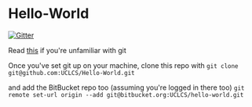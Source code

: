 # Hello-World

[![Gitter](https://badges.gitter.im/Join%20Chat.svg)](https://gitter.im/UCLCS/Hello-World?utm_source=badge&utm_medium=badge&utm_campaign=pr-badge&utm_content=badge)

Read [this](http://rogerdudler.github.io/git-guide/) if you're unfamiliar with git

Once you've set git up on your machine, clone this repo with
`git clone git@github.com:UCLCS/Hello-World.git`

and add the BitBucket repo too (assuming you're logged in there too)
`git remote set-url origin --add git@bitbucket.org:UCLCS/hello-world.git`
